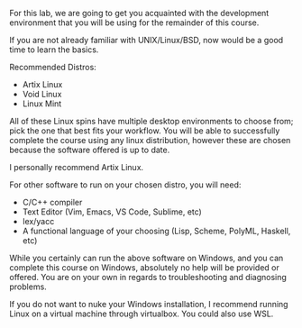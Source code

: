 For this lab, we are going to get you acquainted with the development
environment that you will be using for the remainder of this course.

If you are not already familiar with UNIX/Linux/BSD, now would be a good
time to learn the basics.

Recommended Distros:

* Artix Linux
* Void Linux
* Linux Mint

All of these Linux spins have multiple desktop environments to choose from;
pick the one that best fits your workflow. You will be able to successfully
complete the course using any linux distribution, however these are chosen
because the software offered is up to date.

I personally recommend Artix Linux.

For other software to run on your chosen distro, you will need:

* C/C++ compiler
* Text Editor (Vim, Emacs, VS Code, Sublime, etc)
* lex/yacc
* A functional language of your choosing (Lisp, Scheme, PolyML, Haskell, etc)

While you certainly can run the above software on Windows, and you can complete
this course on Windows, absolutely no help will be provided or offered. You are
on your own in regards to troubleshooting and diagnosing problems.

If you do not want to nuke your Windows installation, I recommend running Linux
on a virtual machine through virtualbox. You could also use WSL.

